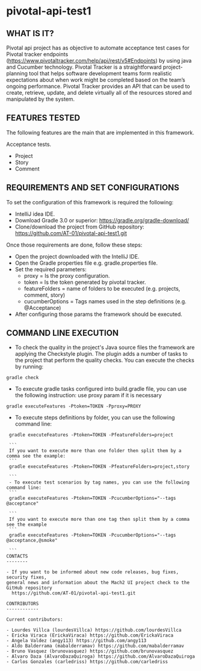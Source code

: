 # pivotal-api-test1

WHAT IS IT?
------------

Pivotal api project has as objective to automate acceptance test cases for Pivotal tracker
endpoints (https://www.pivotaltracker.com/help/api/rest/v5#Endpoints) by using java and Cucumber technology.
Pivotal Tracker is a straightforward project-planning tool that helps software development teams form
realistic expectations about when work might be completed based on the team’s ongoing performance.
Pivotal Tracker provides an API that can be used to create, retrieve, update, and delete virtually all
of the resources stored and manipulated by the system.

FEATURES TESTED
---------------

The following features are the main that are implemented in this framework.

   Acceptance tests.

   - Project
   - Story
   - Comment

REQUIREMENTS AND SET CONFIGURATIONS
-----------------------------------

To set the configuration of this framework is required the following:

   - IntelliJ idea IDE.
   - Download Gradle 3.0 or superior: https://gradle.org/gradle-download/
   - Clone/download the project from GitHub repository: https://github.com/AT-01/pivotal-api-test1.git

Once those requirements are done, follow these steps:

   - Open the project downloaded with the IntelliJ IDE.
   - Open the Gradle properties file e.g. gradle.properties file.
   - Set the required parameters:
       * proxy = Is the proxy configuration.
       * token = Is the token generated by pivotal tracker.
       * featureFolders = name of folders to be executed (e.g. projects, comment, story)
       * cucumberOptions = Tags names used in the step definitions (e.g. @Acceptance)
   - After configuring those params the framework should be executed.

COMMAND LINE EXECUTION
-----------------------
   - To check the quality in the project's Java source files the framework are applying the Checkstyle plugin.
   The plugin adds a number of tasks to the project that perform the quality checks. You can execute the checks
   by running:
   ```
   gradle check
   ```
   - To execute gradle tasks configured into build.gradle file, you can use the following instruction:
   use proxy param if it is necessary
   ```
   gradle executeFeatures -Ptoken=TOKEN -Pproxy=PROXY
   ```
   - To execute steps definitions by folder, you can use the following command line:
   ```
    gradle executeFeatures -Ptoken=TOKEN -PfeatureFolders=project

    ```
    If you want to execute more than one folder then split them by a comma see the example:
    ```
    gradle executeFeatures -Ptoken=TOKEN -PfeatureFolders=project,story

    ```
    - To execute test scenarios by tag names, you can use the following command line:
    ```
    gradle executeFeatures -Ptoken=TOKEN -PcucumberOptions="--tags @acceptance"

    ```
    If you want to execute more than one tag then split them by a comma see the example
    ```
    gradle executeFeatures -Ptoken=TOKEN -PcucumberOptions="--tags @acceptance,@smoke"

    ```
CONTACTS
--------

   - If you want to be informed about new code releases, bug fixes, security fixes,
   general news and information about the Mach2 UI project check to the GitHub repository
     https://github.com/AT-01/pivotal-api-test1.git

CONTRIBUTORS
------------

Current contributors:

   - Lourdes Villca (lourdesVillca) https://github.com/lourdesVillca
   - Ericka Viraca (ErickaViraca) https://github.com/ErickaViraca
   - Angela Valdez (angy113) https://github.com/angy113
   - Aldo Balderrama (mabalderramav) https://github.com/mabalderramav
   - Bruno Vasquez (brunovasquez) https://github.com/brunovasquez
   - Alvaro Daza (AlvaroDazaQuiroga) https://github.com/AlvaroDazaQuiroga
   - Carlos Gonzales (carledriss) https://github.com/carledriss